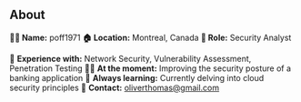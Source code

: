 ## About

**🙋‍♂️ Name:** poff1971
**🏠 Location:** Montreal, Canada
**🎯 Role:** Security Analyst

💼 **Experience with:** Network Security, Vulnerability Assessment, Penetration Testing
👨‍💻 **At the moment:** Improving the security posture of a banking application
🌱 **Always learning:** Currently delving into cloud security principles
📧 **Contact:** oliverthomas@gmail.com
